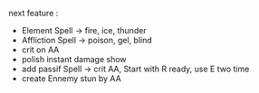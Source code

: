 next feature : 
- Element Spell -> fire, ice, thunder
- Affliction Spell -> poison, gel, blind
- crit on AA
- polish instant damage show
- add passif Spell -> crit AA, Start with R ready, use E two time 
- create Ennemy stun by AA
